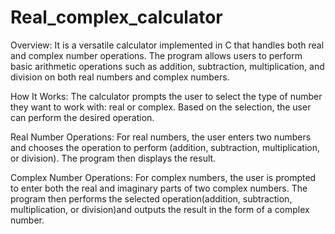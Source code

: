 # Real_complex_calculator
Overview:
It is a versatile calculator implemented in C that handles both real and complex number operations. The program allows users to perform basic arithmetic operations such as addition, subtraction, multiplication, and division on both real numbers and complex numbers.

How It Works:
The calculator prompts the user to select the type of number they want to work with: real or complex. Based on the selection, the user can perform the desired operation.

Real Number Operations:
For real numbers, the user enters two numbers and chooses the operation to perform (addition, subtraction, multiplication, or division). The program then displays the result.

Complex Number Operations:
For complex numbers, the user is prompted to enter both the real and imaginary parts of two complex numbers. The program then performs the selected operation(addition, subtraction, multiplication, or division)and outputs the result in the form of a complex number.

